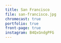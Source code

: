 ```yaml
---
title: San Francisco
file: san-francisco.jpg
chromecast: true
portfolio: true
front-page: true
instagram: B4QxGndgPFG
---
```

